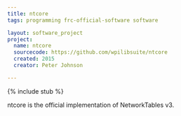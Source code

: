 ```yaml
---
title: ntcore
tags: programming frc-official-software software

layout: software_project
project:
  name: ntcore
  sourcecode: https://github.com/wpilibsuite/ntcore
  created: 2015
  creator: Peter Johnson

---
```


{% include stub %}

ntcore is the official implementation of NetworkTables v3.